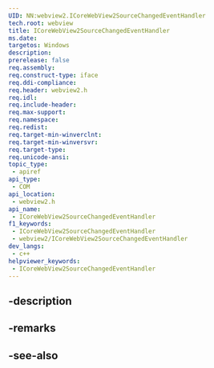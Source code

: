 ```yaml
---
UID: NN:webview2.ICoreWebView2SourceChangedEventHandler
tech.root: webview
title: ICoreWebView2SourceChangedEventHandler
ms.date: 
targetos: Windows
description: 
prerelease: false
req.assembly: 
req.construct-type: iface
req.ddi-compliance: 
req.header: webview2.h
req.idl: 
req.include-header: 
req.max-support: 
req.namespace: 
req.redist: 
req.target-min-winverclnt: 
req.target-min-winversvr: 
req.target-type: 
req.unicode-ansi: 
topic_type:
 - apiref
api_type:
 - COM
api_location:
 - webview2.h
api_name:
 - ICoreWebView2SourceChangedEventHandler
f1_keywords:
 - ICoreWebView2SourceChangedEventHandler
 - webview2/ICoreWebView2SourceChangedEventHandler
dev_langs:
 - c++
helpviewer_keywords:
 - ICoreWebView2SourceChangedEventHandler
---
```


## -description

## -remarks

## -see-also

